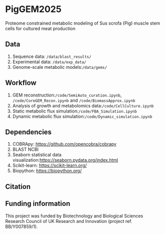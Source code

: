# PigGEM2025
Proteome constrained metabolic modeling of Sus scrofa (Pig) muscle stem cells for cultured meat production
## Data
1. Sequence data: `/data/blast_results/`<br>
2. Experimental data: `/data/exp_data/`<br>
3. Genome-scale metabolic models:`/data/gems/` <br>
## Workflow
1. GEM reconstruction:`/code/SemiAuto_curation.ipynb`, `/code/CoreGEM_Recon.ipynb` and `/code/BiomassApprox.ipynb`<br>
2. Analysis of growth and metabolomics data:`/code/CellCulture.ipynb` <br>
3. Static metabolic flux simulation:`/code/FBA_Simulation.ipynb` <br>
4. Dynamic metabolic flux simulation:`/code/Dynamic_simulation.ipynb` <br>
## Dependencies
1. COBRApy: https://github.com/opencobra/cobrapy
2. BLAST NCBI
3. Seaborn statistical data visualization:https://seaborn.pydata.org/index.html
4. Scikit-learn: https://scikit-learn.org/
5. Biopython: https://biopython.org/
## Citation
## Funding information
This project was funded by Biotechnology and Biological Sciences Research Council of UK Research and Innovation (project ref. BB/Y007859/1).

